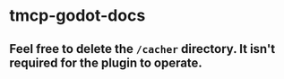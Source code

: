 # tmcp-godot-docs

## Feel free to delete the `/cacher` directory. It isn't required for the plugin to operate.